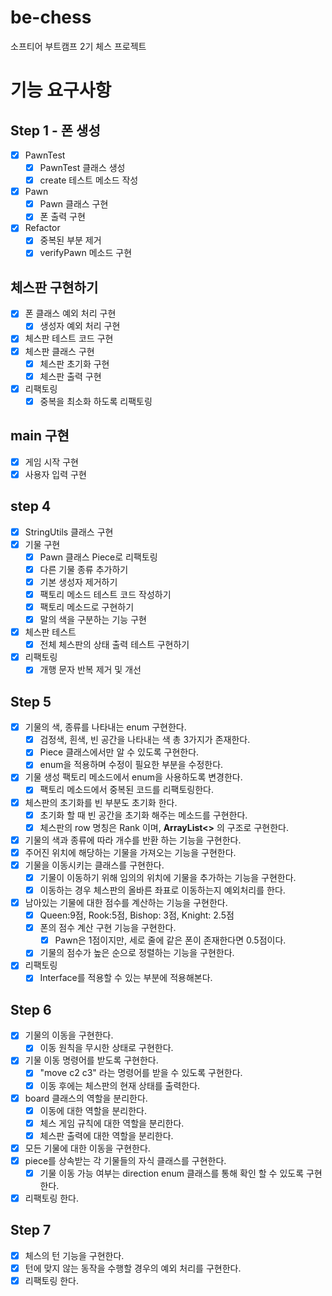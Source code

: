 # be-chess
소프티어 부트캠프 2기 체스 프로젝트

# 기능 요구사항
## Step 1 - 폰 생성
- [x] PawnTest
  - [x] PawnTest 클래스 생성
  - [x] create 테스트 메소드 작성
- [x] Pawn
  - [x] Pawn 클래스 구현
  - [X] 폰 출력 구현 
- [x] Refactor
  - [x] 중복된 부분 제거
  - [x] verifyPawn 메소드 구현
## 체스판 구현하기
- [x] 폰 클래스 예외 처리 구현
  - [x] 생성자 예외 처리 구현
- [x] 체스판 테스트 코드 구현
- [x] 체스판 클래스 구현
  - [x] 체스판 초기화 구현
  - [x] 체스판 출력 구현
- [x] 리팩토링
  - [x] 중복을 최소화 하도록 리팩토링
## main 구현
- [x] 게임 시작 구현
- [x] 사용자 입력 구현

## step 4
- [X] StringUtils 클래스 구현
- [X] 기물 구현
  - [X] Pawn 클래스 Piece로 리팩토링
  - [X] 다른 기물 종류 추가하기
  - [X] 기본 생성자 제거하기
  - [X] 팩토리 메소드 테스트 코드 작성하기
  - [X] 팩토리 메소드로 구현하기
  - [X] 말의 색을 구분하는 기능 구현
- [X] 체스판 테스트
  - [X] 전체 체스판의 상태 출력 테스트 구현하기
- [X] 리팩토링
  - [X] 개행 문자 반복 제거 및 개선

## Step 5
- [X] 기물의 색, 종류를 나타내는 enum 구현한다.
  - [X] 검정색, 흰색, 빈 공간을 나타내는 색 총 3가지가 존재한다.
  - [X] Piece 클래스에서만 알 수 있도록 구현한다.
  - [X] enum을 적용하며 수정이 필요한 부분을 수정한다.
- [X] 기물 생성 팩토리 메소드에서 enum을 사용하도록 변경한다.
  - [X] 팩토리 메소드에서 중복된 코드를 리팩토링한다.
- [X] 체스판의 초기화를 빈 부분도 초기화 한다.
  - [X] 초기화 할 때 빈 공간을 초기화 해주는 메소드를 구현한다.
  - [X] 체스판의 row 명칭은 Rank 이며, **ArrayList<<Rank>>** 의 구조로 구현한다.
- [X] 기물의 색과 종류에 따라 개수를 반환 하는 기능을 구현한다.
- [X] 주어진 위치에 해당하는 기물을 가져오는 기능을 구현한다.
- [X] 기물을 이동시키는 클래스를 구현한다.
  - [X] 기물이 이동하기 위해 임의의 위치에 기물을 추가하는 기능을 구현한다.
  - [X] 이동하는 경우 체스판의 올바른 좌표로 이동하는지 예외처리를 한다.
- [X] 남아있는 기물에 대한 점수를 계산하는 기능을 구현한다.
  - [X] Queen:9점, Rook:5점, Bishop: 3점, Knight: 2.5점
  - [X] 폰의 점수 계산 구현 기능을 구현한다.
    - [X] Pawn은 1점이지만, 세로 줄에 같은 폰이 존재한다면 0.5점이다.
  - [X] 기물의 점수가 높은 순으로 정렬하는 기능을 구현한다.
- [X] 리팩토링
  - [X] Interface를 적용할 수 있는 부분에 적용해본다.

## Step 6
- [X] 기물의 이동을 구현한다.
  - [X] 이동 원칙을 무시한 상태로 구현한다.
- [X] 기물 이동 명령어를 받도록 구현한다.
  - [X] "move c2 c3" 라는 명령어를 받을 수 있도록 구현한다.
  - [X] 이동 후에는 체스판의 현재 상태를 출력한다.
- [X] board 클래스의 역할을 분리한다.
  - [X] 이동에 대한 역할을 분리한다.
  - [X] 체스 게임 규칙에 대한 역할을 분리한다.
  - [X] 체스판 출력에 대한 역할을 분리한다.
- [X] 모든 기물에 대한 이동을 구현한다.
- [X] piece를 상속받는 각 기물들의 자식 클래스를 구현한다.
  - [X] 기물 이동 가능 여부는 direction enum 클래스를 통해 확인 할 수 있도록 구현한다.
- [X] 리팩토링 한다.

## Step 7
- [X] 체스의 턴 기능을 구현한다.
- [X] 턴에 맞지 않는 동작을 수행할 경우의 예외 처리를 구현한다.
- [X] 리팩토링 한다.